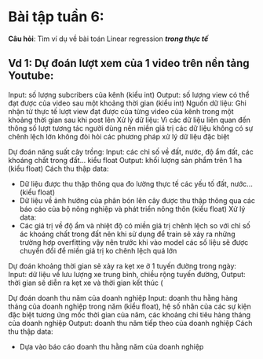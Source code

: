 # Bài tập tuần 6: 
**Câu hỏi**: Tìm ví dụ về bài toán Linear regression ***trong thực tế***

## Vd 1: Dự đoán lượt xem của 1 video trên nền tảng Youtube:
Input: số lượng subcribers cũa kênh (kiểu int)
Output: số lượng view có thể đạt được của video sau một khoảng thời gian (kiểu int) 
Nguồn dữ liệu: Ghi nhận từ thực tế lượt view đạt được của từng video của kênh trong một khoảng thời gian sau khi post lên
Xử lý dữ liệu: Vì các dữ liệu liên quan đến thông số lượt tương tác người dùng nên miền giá trị các dữ liệu không có sự chênh lệch lớn không đòi hỏi các phương pháp xử lý dữ liệu đặc biệt

Dự đoán năng suất cây trồng:
Input: các chỉ số về đất, nước, độ ẩm đất, các khoáng chất trong đất... kiểu float
Output: khối lượng sản phẩm trên 1 ha (kiểu float)
Cách thu thập data:
- Dữ liệu được thu thập thông qua đo lường thực tế các yếu tố đất, nước... (kiểu float)
- Dữ liệu về ảnh hưởng của phân bón lên cây được thu thập thông qua các báo cáo của bộ nông nghiệp và phát triển nông thôn (kiểu float)
Xử lý data:
- Các giá trị về độ ẩm và nhiệt độ có miền giá trị chênh lệch so với chỉ số ác khoáng chất trong đất nên khi sử dụng để train sẽ xảy ra những trường hợp overfitting vậy nên trước khi vào model các số liệu sẽ được chuyển đổi để miền giá trị ko chênh lệch quá lớn 

Dự đoán khoảng thời gian sẽ xảy ra kẹt xe ở 1 tuyến đường trong ngày:
Input: dữ liệu về lưu lượng xe trung bình, chiều rộng tuyến đường, 
Output: thời gian sẽ diễn ra kẹt xe và thời gian kết thúc (

Dự đoán doanh thu năm của doanh nghiệp
Input: doanh thu hằng hàng tháng của doanh nghiệp trong năm (kiểu float), hệ số nhân của các sự kiện đặc biệt tương ứng mốc thời gian của năm, các khoảng chi tiêu hàng tháng của doanh nghiệp
Output: doanh thu năm tiếp theo của doanh nghiệp
Cách thu thập data: 
- Dựa vào báo cáo doanh thu hằng năm của doanh nghiệp 
